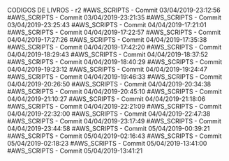 CODIGOS DE LIVROS - r2
#AWS_SCRIPTS - Commit 03/04/2019-23:12:56
#AWS_SCRIPTS - Commit 03/04/2019-23:21:35
#AWS_SCRIPTS - Commit 03/04/2019-23:25:43
#AWS_SCRIPTS - Commit 04/04/2019-17:21:01
#AWS_SCRIPTS - Commit 04/04/2019-17:22:57
#AWS_SCRIPTS - Commit 04/04/2019-17:27:26
#AWS_SCRIPTS - Commit 04/04/2019-17:35:38
#AWS_SCRIPTS - Commit 04/04/2019-17:42:20
#AWS_SCRIPTS - Commit 04/04/2019-18:29:43
#AWS_SCRIPTS - Commit 04/04/2019-18:37:52
#AWS_SCRIPTS - Commit 04/04/2019-18:40:29
#AWS_SCRIPTS - Commit 04/04/2019-19:23:12
#AWS_SCRIPTS - Commit 04/04/2019-19:24:47
#AWS_SCRIPTS - Commit 04/04/2019-19:46:33
#AWS_SCRIPTS - Commit 04/04/2019-20:26:50
#AWS_SCRIPTS - Commit 04/04/2019-20:34:38
#AWS_SCRIPTS - Commit 04/04/2019-20:45:10
#AWS_SCRIPTS - Commit 04/04/2019-21:10:27
#AWS_SCRIPTS - Commit 04/04/2019-21:18:06
#AWS_SCRIPTS - Commit 04/04/2019-22:21:09
#AWS_SCRIPTS - Commit 04/04/2019-22:32:00
#AWS_SCRIPTS - Commit 04/04/2019-22:47:38
#AWS_SCRIPTS - Commit 04/04/2019-23:17:49
#AWS_SCRIPTS - Commit 04/04/2019-23:44:58
#AWS_SCRIPTS - Commit 05/04/2019-00:39:21
#AWS_SCRIPTS - Commit 05/04/2019-02:16:43
#AWS_SCRIPTS - Commit 05/04/2019-02:18:23
#AWS_SCRIPTS - Commit 05/04/2019-13:41:00
#AWS_SCRIPTS - Commit 05/04/2019-13:41:21
